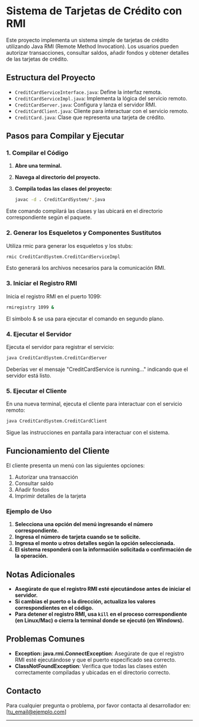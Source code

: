 # Sistema de Tarjetas de Crédito con RMI

Este proyecto implementa un sistema simple de tarjetas de crédito utilizando Java RMI (Remote Method Invocation). Los usuarios pueden autorizar transacciones, consultar saldos, añadir fondos y obtener detalles de las tarjetas de crédito.

## Estructura del Proyecto

- `CreditCardServiceInterface.java`: Define la interfaz remota.
- `CreditCardServiceImpl.java`: Implementa la lógica del servicio remoto.
- `CreditCardServer.java`: Configura y lanza el servidor RMI.
- `CreditCardClient.java`: Cliente para interactuar con el servicio remoto.
- `CreditCard.java`: Clase que representa una tarjeta de crédito.

## Pasos para Compilar y Ejecutar

### 1. Compilar el Código

1. **Abre una terminal.**
2. **Navega al directorio del proyecto.**
3. **Compila todas las clases del proyecto:**

   ```sh
   javac -d . CreditCardSystem/*.java
   ```

Este comando compilará las clases y las ubicará en el directorio correspondiente según el paquete.

### 2. Generar los Esqueletos y Componentes Sustitutos
Utiliza rmic para generar los esqueletos y los stubs:

```sh
rmic CreditCardSystem.CreditCardServiceImpl
```

Esto generará los archivos necesarios para la comunicación RMI.

### 3. Iniciar el Registro RMI
Inicia el registro RMI en el puerto 1099:

```sh
rmiregistry 1099 &
```
El símbolo & se usa para ejecutar el comando en segundo plano.

### 4. Ejecutar el Servidor
Ejecuta el servidor para registrar el servicio:

```sh
java CreditCardSystem.CreditCardServer
```
Deberías ver el mensaje "CreditCardService is running..." indicando que el servidor está listo.

### 5. Ejecutar el Cliente
En una nueva terminal, ejecuta el cliente para interactuar con el servicio remoto:

```sh
java CreditCardSystem.CreditCardClient
```
Sigue las instrucciones en pantalla para interactuar con el sistema.

## Funcionamiento del Cliente

El cliente presenta un menú con las siguientes opciones:
1. Autorizar una transacción
2. Consultar saldo
3. Añadir fondos
4. Imprimir detalles de la tarjeta

### Ejemplo de Uso

1. **Selecciona una opción del menú ingresando el número correspondiente.**
2. **Ingresa el número de tarjeta cuando se te solicite.**
3. **Ingresa el monto u otros detalles según la opción seleccionada.**
4. **El sistema responderá con la información solicitada o confirmación de la operación.**

## Notas Adicionales

- **Asegúrate de que el registro RMI esté ejecutándose antes de iniciar el servidor.**
- **Si cambias el puerto o la dirección, actualiza los valores correspondientes en el código.**
- **Para detener el registro RMI, usa `kill` en el proceso correspondiente (en Linux/Mac) o cierra la terminal donde se ejecutó (en Windows).**

## Problemas Comunes

- **Exception: java.rmi.ConnectException**: Asegúrate de que el registro RMI esté ejecutándose y que el puerto especificado sea correcto.
- **ClassNotFoundException**: Verifica que todas las clases estén correctamente compiladas y ubicadas en el directorio correcto.

## Contacto

Para cualquier pregunta o problema, por favor contacta al desarrollador en: [tu_email@ejemplo.com]

---